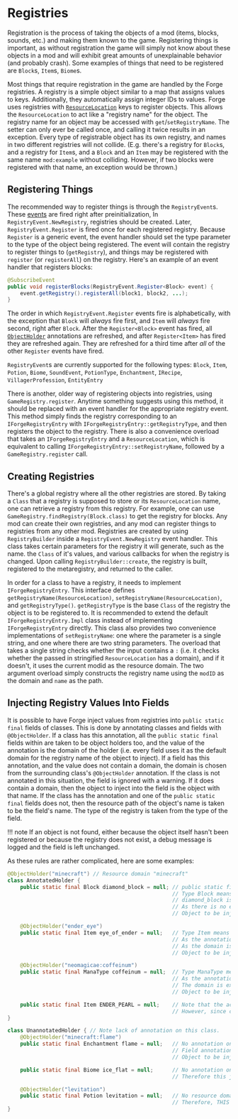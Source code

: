 Registries
==========

Registration is the process of taking the objects of a mod (items, blocks, sounds, etc.) and making them known to the game. Registering things is important, as without registration the game will simply not know about these objects in a mod and will exhibit great amounts of unexplainable behavior (and probably crash). Some examples of things that need to be registered are `Block`s, `Item`s, `Biome`s.

Most things that require registration in the game are handled by the Forge registries. A registry is a simple object similar to a map that assigns values to keys. Additionally, they automatically assign integer IDs to values. Forge uses registries with [`ResourceLocation`][ResourceLocation] keys to register objects. This allows the `ResourceLocation` to act like a "registry name" for the object. The registry name for an object may be accessed with `get`/`setRegistryName`. The setter can only ever be called once, and calling it twice results in an exception. Every type of registrable object has its own registry, and names in two different registries will not collide. (E.g. there's a registry for `Block`s, and a registry for `Item`s, and a `Block` and an `Item` may be registered with the same name `mod:example` without colliding. However, if two blocks were registered with that name, an exception would be thrown.)

Registering Things
------------------

The recommended way to register things is through the `RegistryEvent`s. These [events][] are fired right after preinitialization, In `RegistryEvent.NewRegistry`, registries should be created. Later, `RegistryEvent.Register` is fired once for each registered registry. Because `Register` is a generic event, the event handler should set the type parameter to the type of the object being registered. The event will contain the registry to register things to (`getRegistry`), and things may be registered with `register` (or `registerAll`) on the registry. Here's an example of an event handler that registers blocks:

```java
@SubscribeEvent
public void registerBlocks(RegistryEvent.Register<Block> event) {
    event.getRegistry().registerAll(block1, block2, ...);
}
```

The order in which `RegistryEvent.Register` events fire is alphabetically, with the exception that `Block` will *always* fire first, and `Item` will *always* fire second, right after `Block`. After the `Register<Block>` event has fired, all [`ObjectHolder`][ObjectHolder] annotations are refreshed, and after `Register<Item>` has fired they are refreshed again. They are refreshed for a third time after *all* of the other `Register` events have fired.

`RegistryEvent`s are currently supported for the following types: `Block`, `Item`, `Potion`, `Biome`, `SoundEvent`, `PotionType`, `Enchantment`, `IRecipe`, `VillagerProfession`, `EntityEntry`

There is another, older way of registering objects into registries, using `GameRegistry.register`. Anytime something suggests using this method, it should be replaced with an event handler for the appropriate registry event. This method simply finds the registry corresponding to an `IForgeRegistryEntry` with `IForgeRegistryEntry::getRegistryType`, and then registers the object to the registry. There is also a convenience overload that takes an `IForgeRegistryEntry` and a `ResourceLocation`, which is equivalent to calling `IForgeRegistryEntry::setRegistryName`, followed by a `GameRegistry.register` call.

Creating Registries
-------------------

There's a global registry where all the other registries are stored. By taking a `Class` that a registry is supposed to store or its `ResourceLocation` name, one can retrieve a registry from this registry. For example, one can use `GameRegistry.findRegistry(Block.class)` to get the registry for blocks. Any mod can create their own registries, and any mod can register things to registries from any other mod. Registries are created by using `RegistryBuilder` inside a `RegistryEvent.NewRegistry` event handler. This class takes certain parameters for the registry it will generate, such as the name. the `Class` of it's values, and various callbacks for when the registry is changed. Upon calling `RegistryBuilder::create`, the registry is built, registered to the metaregistry, and returned to the caller.

In order for a class to have a registry, it needs to implement `IForgeRegistryEntry`. This interface defines `getRegistryName(ResourceLocation)`, `setRegistryName(ResourceLocation)`, and `getRegistryType()`. `getRegistryType` is the base `Class` of the registry the object is to be registered to. It is recommended to extend the default `IForgeRegistryEntry.Impl` class instead of implementing `IForgeRegistryEntry` directly. This class also provides two convenience implementations of `setRegistryName`: one where the parameter is a single string, and one where there are two string parameters. The overload that takes a single string checks whether the input contains a `:` (i.e. it checks whether the passed in stringified `ResourceLocation` has a domain), and if it doesn't, it uses the current modid as the resource domain. The two argument overload simply constructs the registry name using the `modID` as the domain and `name` as the path.

Injecting Registry Values Into Fields
-------------------------------------

It is possible to have Forge inject values from registries into `public static final` fields of classes. This is done by annotating classes and fields with `@ObjectHolder`. If a class has this annotation, all the `public static final` fields within are taken to be object holders too, and the value of the annotation is the domain of the holder (i.e. every field uses it as the default domain for the registry name of the object to inject). If a field has this annotation, and the value does not contain a domain, the domain is chosen from the surrounding class's `@ObjectHolder` annotation. If the class is not annotated in this situation, the field is ignored with a warning. If it does contain a domain, then the object to inject into the field is the object with that name. If the class has the annotation and one of the `public static final` fields does not, then the resource path of the object's name is taken to be the field's name. The type of the registry is taken from the type of the field.

!!! note
    If an object is not found, either because the object itself hasn't been registered or because the registry does not exist, a debug message is logged and the field is left unchanged.

As these rules are rather complicated, here are some examples:

```java
@ObjectHolder("minecraft") // Resource domain "minecraft"
class AnnotatedHolder {
    public static final Block diamond_block = null; // public static final is required.
                                                    // Type Block means that the Block registry will be queried.
                                                    // diamond_block is the field name, and as the field is not annotated it is taken to be the resource path.
                                                    // As there is no explicit domain, "minecraft" is inherited from the class.
                                                    // Object to be injected: "minecraft:diamond_block" from the Block registry.

    @ObjectHolder("ender_eye")
    public static final Item eye_of_ender = null;   // Type Item means that the Item registry will be queried.
                                                    // As the annotation has the value "ender_eye", that overrides the field's name.
                                                    // As the domain is not explicit, "minecraft" is inherited from the class.
                                                    // Object to be injected: "minecraft:ender_eye" from the Item registry.

    @ObjectHolder("neomagicae:coffeinum")
    public static final ManaType coffeinum = null;  // Type ManaType means that the ManaType registry will be queried. This is obviously a registry made by a mod.
                                                    // As the annotation has the value "neomagicae:coffeinum", that overrides the field's name.
                                                    // The domain is explicit, and is "neomagicae", overriding the class's "minecraft" default.
                                                    // Object to be injected: "neomagicae:coffeinum" from the ManaType registry.

    public static final Item ENDER_PEARL = null;    // Note that the actual name is "minecraft:ender_pearl", not "minecraft:ENDER_PEARL".
                                                    // However, since constructing a ResourceLocation lowercases the value, this will work.
}

class UnannotatedHolder { // Note lack of annotation on this class.
    @ObjectHolder("minecraft:flame")
    public static final Enchantment flame = null;   // No annotation on the class means that there is no preset domain to inherit.
                                                    // Field annotation supplies all the information for the object.
                                                    // Object to be injected: "minecraft:flame" from the Enchantment registry.

    public static final Biome ice_flat = null;      // No annotation on the class or the field.
                                                    // Therefore this just gets ignored.

    @ObjectHolder("levitation")
    public static final Potion levitation = null;   // No resource domain in annotation, and no default specified by class annotation.
                                                    // Therefore, THIS WILL FAIL. The field annotation needs a domain, or the class needs an annotation.
}
```

[ResourceLocation]: resources.md#resourcelocation
[events]: ../events/intro.md
[ObjectHolder]: #injecting-registry-values-into-fields
